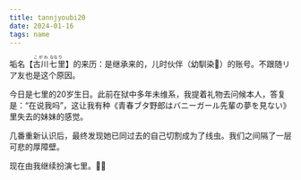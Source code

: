 ```yaml
---
title: tannjyoubi20
date: 2024-01-16
tags: name
---
```


垢名【<ruby>古川<rp>(</rp><rt>こがわ</rt><rp>)</rp>七<rp>(</rp><rt>&nbsp;なな</rt><rp>)</rp>里<rp>(</rp><rt>り&nbsp;</rt><rp>)</rp></ruby>】的来历：是继承来的，儿时伙伴（幼馴染🤔）的账号。不跟随リア友也是这个原因。

今日是七里的20岁生日。此前在狱中多年未维系，我提着礼物去问候本人，答复是：“在说我吗”，这让我有种《青春ブタ野郎はバニーガール先輩の夢を見ない》里失去的妹妹的感觉。

几番重新认识后，最终发现她已同过去的自己切割成为了线虫。我们之间隔了一层可悲的厚障壁。

现在由我继续扮演七里。😶‍🌫️
